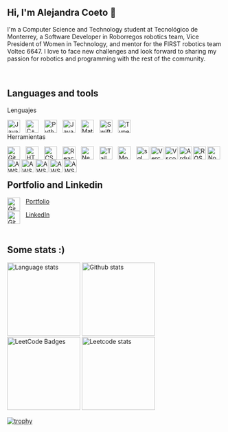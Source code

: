 ## Hi, I'm Alejandra Coeto 👋

<p>
I'm a Computer Science and Technology student at Tecnológico de Monterrey, a Software Developer in Roborregos robotics team, Vice President of Women in Technology, and mentor for the FIRST robotics team Voltec 6647. I love to face new challenges and look forward to sharing my passion for robotics and programming with the rest of the community.
</p>
<p>&nbsp;</p>

## Languages and tools



Lenguajes

<img align="left" alt="Java" width="30px" style="padding-right:10px;" src="https://skillicons.dev/icons?i=java"/>
<img align="left" alt="C++" width="30px" style="padding-right:10px;" src="https://skillicons.dev/icons?i=cpp" />
<img align="left" alt="Python" width="30px" style="padding-right:10px;" src="https://skillicons.dev/icons?i=python" />
<img align="left" alt="JavaScript" width="30px" style="padding-right:10px;" src="https://skillicons.dev/icons?i=javascript" />
<img align="left" alt="Matlab" width="30px" style="padding-right:10px;" src="https://skillicons.dev/icons?i=matlab" />
<img align="left" alt="Swift" width="30px" style="padding-right:10px;" src="https://skillicons.dev/icons?i=swift" />
<img align="left" alt="TypeScript" width="30px" style="padding-right:10px;" src="https://skillicons.dev/icons?i=typescript" />


<p>&nbsp;</p>
          
Herramientas

<img align="left" alt="Git" width="30px" style="padding-right:10px;" src="https://skillicons.dev/icons?i=git" />
<img align="left" alt="HTML" width="30px" style="padding-right:10px;" src="https://skillicons.dev/icons?i=html" />
<img align="left" alt="CSS" width="30px" style="padding-right:10px;" src="https://skillicons.dev/icons?i=css" />
<img align="left" alt="React" width="30px" style="padding-right:10px;" src="https://skillicons.dev/icons?i=react" />
<img align="left" alt="NextJs" width="30px" style="padding-right:10px;" src="https://skillicons.dev/icons?i=next" />
<img align="left" alt="Tailwind" width="30px" style="padding-right:10px;" src="https://skillicons.dev/icons?i=tailwind" />
<img align="left" alt="MongoDB" width="30px" style="padding-right:10px;" src="https://skillicons.dev/icons?i=mongodb" />
<img align="left" alt="sql" width="30px" style="padding-right:10px padding-top:10px;" src="https://skillicons.dev/icons?i=mysql" />
<img align="left" alt="Vercel" width="30px" style="padding-right:10px padding-top:10px;" src="https://skillicons.dev/icons?i=vercel" />
<img align="left" alt="Vscode" width="30px" style="padding-right:10px padding-top:10px;" src="https://skillicons.dev/icons?i=vscode" />
<img align="left" alt="Arduino" width="30px" style="padding-right:10px padding-top:10px;" src="https://skillicons.dev/icons?i=arduino" />
<img align="left" alt="ROS" width="30px" style="padding-right:10px padding-top:10px;" src="https://skillicons.dev/icons?i=ros" />
<img align="left" alt="Node" width="30px" style="padding-right:10px padding-top:10px;" src="https://skillicons.dev/icons?i=nodejs" />
<img align="left" alt="AWS" width="30px" style="padding-right:10px padding-top:10px;" src="https://skillicons.dev/icons?i=aws" />
<img align="left" alt="AWS" width="30px" style="padding-right:10px padding-top:10px;" src="https://skillicons.dev/icons?i=docker" />
<img align="left" alt="AWS" width="30px" style="padding-right:10px padding-top:10px;" src="https://skillicons.dev/icons?i=flask" />
<img align="left" alt="AWS" width="30px" style="padding-right:10px padding-top:10px;" src="https://skillicons.dev/icons?i=prisma" />
<img align="left" alt="AWS" width="30px" style="padding-right:10px padding-top:10px;" src="https://skillicons.dev/icons?i=planetscale" />




<p>&nbsp;</p>
<p>&nbsp;</p>

## Portfolio and Linkedin
<img align="left" alt="Git" width="30px" style="padding-right:10px;" src="https://skillicons.dev/icons?i=react" />
          
[Portfolio](https://alecoeto-portfolio.vercel.app/)

<img align="left" alt="Git" width="30px" style="padding-right:10px;" src="https://cdn.jsdelivr.net/gh/devicons/devicon/icons/linkedin/linkedin-original.svg" />

[LinkedIn](https://www.linkedin.com/in/alecoeto/)
<p>&nbsp;</p>

## Some stats :)
<p float="left">
  <img height=170 width=auto src="https://github-readme-stats.vercel.app/api/top-langs/?username=Ale-Coeto&layout=compact&theme=tokyonight&hide_border=true" alt="Language stats"/>  
  <img height=170 width=auto src="https://github-readme-stats.vercel.app/api?username=Ale-Coeto&theme=tokyonight&count_private=true&hide_border=true" alt="Github stats" />
          <br />
  <img height=170 width=auto src="https://leetcode-badge-showcase.vercel.app/api?username=Ale-Coeto&theme=dark" alt="LeetCode Badges"/>
  <img height=170 width=auto src="https://leetcode-stats-six.vercel.app/?username=Ale-Coeto&theme=dark" alt="Leetcode stats" />
</p>

[![trophy](https://github-profile-trophy.vercel.app/?username=Ale-Coeto&theme=onedark&rank=-D,-C,-?&margin-w=10)](https://github.com/ryo-ma/github-profile-trophy)

